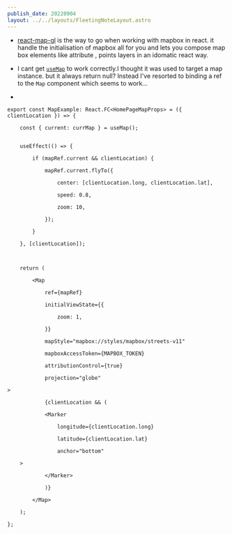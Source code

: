 ```yaml
---
publish_date: 20220904    
layout: ../../layouts/FleetingNoteLayout.astro
---
```

- [react-map-gl](https://visgl.github.io/react-map-gl/) is the way to go when working with mapbox in react. it handle the initialisation of  mapbox all for you and lets you compose map box elements like attribute , points layers in an idomatic react way.

- I cant get [`useMap`](https://visgl.github.io/react-map-gl/docs/api-reference/use-map) to work correctly.I thought it was used to target a map instance. but it always return null?  Instead I've resorted to binding a  ref to the `Map` component which seems to work...
- 
```tsx
export const MapExample: React.FC<HomePageMapProps> = ({ clientLocation }) => {

	const { current: currMap } = useMap();
  

	useEffect(() => {
	
		if (mapRef.current && clientLocation) {
		
			mapRef.current.flyTo({
		
				center: [clientLocation.long, clientLocation.lat],
		
				speed: 0.8,
		
				zoom: 10,
		
			});
		
		}
	
	}, [clientLocation]);

  

	return (
	
		<Map
		
			ref={mapRef}
			
			initialViewState={{
			
				zoom: 1,
			
			}}
		
			mapStyle="mapbox://styles/mapbox/streets-v11"
			
			mapboxAccessToken={MAPBOX_TOKEN}
			
			attributionControl={true}
			
			projection="globe"
		
>		
		
			{clientLocation && (
			
			<Marker
			
				longitude={clientLocation.long}
				
				latitude={clientLocation.lat}
				
				anchor="bottom"
			
    >			
			
			</Marker>
			
			)}
		
		</Map>
	
	);

};
```
